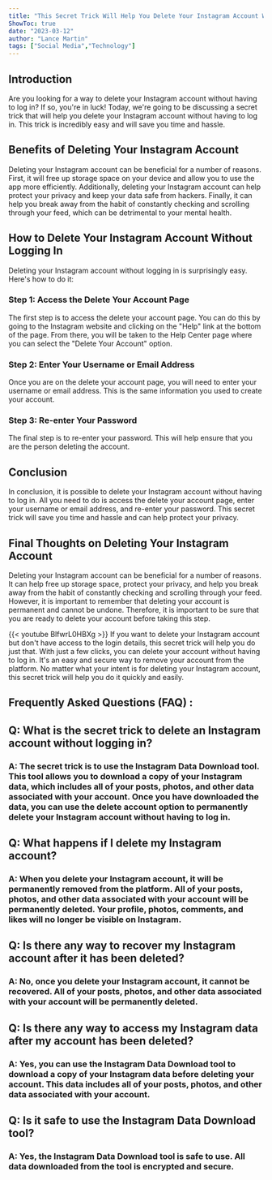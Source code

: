 ```yaml
---
title: "This Secret Trick Will Help You Delete Your Instagram Account Without Logging In - You Won't Believe What Happens Next!"
ShowToc: true 
date: "2023-03-12"
author: "Lance Martin" 
tags: ["Social Media","Technology"]
---
```

## Introduction
Are you looking for a way to delete your Instagram account without having to log in? If so, you're in luck! Today, we're going to be discussing a secret trick that will help you delete your Instagram account without having to log in. This trick is incredibly easy and will save you time and hassle. 

## Benefits of Deleting Your Instagram Account

Deleting your Instagram account can be beneficial for a number of reasons. First, it will free up storage space on your device and allow you to use the app more efficiently. Additionally, deleting your Instagram account can help protect your privacy and keep your data safe from hackers. Finally, it can help you break away from the habit of constantly checking and scrolling through your feed, which can be detrimental to your mental health. 

## How to Delete Your Instagram Account Without Logging In

Deleting your Instagram account without logging in is surprisingly easy. Here's how to do it: 

### Step 1: Access the Delete Your Account Page

The first step is to access the delete your account page. You can do this by going to the Instagram website and clicking on the "Help" link at the bottom of the page. From there, you will be taken to the Help Center page where you can select the "Delete Your Account" option. 

### Step 2: Enter Your Username or Email Address

Once you are on the delete your account page, you will need to enter your username or email address. This is the same information you used to create your account. 

### Step 3: Re-enter Your Password

The final step is to re-enter your password. This will help ensure that you are the person deleting the account. 

## Conclusion

In conclusion, it is possible to delete your Instagram account without having to log in. All you need to do is access the delete your account page, enter your username or email address, and re-enter your password. This secret trick will save you time and hassle and can help protect your privacy. 

## Final Thoughts on Deleting Your Instagram Account

Deleting your Instagram account can be beneficial for a number of reasons. It can help free up storage space, protect your privacy, and help you break away from the habit of constantly checking and scrolling through your feed. However, it is important to remember that deleting your account is permanent and cannot be undone. Therefore, it is important to be sure that you are ready to delete your account before taking this step.

{{< youtube BlfwrL0HBXg >}} 
If you want to delete your Instagram account but don't have access to the login details, this secret trick will help you do just that. With just a few clicks, you can delete your account without having to log in. It's an easy and secure way to remove your account from the platform. No matter what your intent is for deleting your Instagram account, this secret trick will help you do it quickly and easily.

## Frequently Asked Questions (FAQ) :
<h2>Q: What is the secret trick to delete an Instagram account without logging in?</h2>

<h3>A: The secret trick is to use the Instagram Data Download tool. This tool allows you to download a copy of your Instagram data, which includes all of your posts, photos, and other data associated with your account. Once you have downloaded the data, you can use the delete account option to permanently delete your Instagram account without having to log in.</h3>

<h2>Q: What happens if I delete my Instagram account?</h2>

<h3>A: When you delete your Instagram account, it will be permanently removed from the platform. All of your posts, photos, and other data associated with your account will be permanently deleted. Your profile, photos, comments, and likes will no longer be visible on Instagram.</h3>

<h2>Q: Is there any way to recover my Instagram account after it has been deleted?</h2>

<h3>A: No, once you delete your Instagram account, it cannot be recovered. All of your posts, photos, and other data associated with your account will be permanently deleted.</h3>

<h2>Q: Is there any way to access my Instagram data after my account has been deleted?</h2>

<h3>A: Yes, you can use the Instagram Data Download tool to download a copy of your Instagram data before deleting your account. This data includes all of your posts, photos, and other data associated with your account.</h3>

<h2>Q: Is it safe to use the Instagram Data Download tool?</h2>

<h3>A: Yes, the Instagram Data Download tool is safe to use. All data downloaded from the tool is encrypted and secure.</h3>


